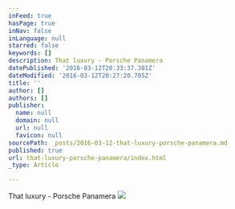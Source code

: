```yaml
---
inFeed: true
hasPage: true
inNav: false
inLanguage: null
starred: false
keywords: []
description: That luxury - Porsche Panamera
datePublished: '2016-03-12T20:33:37.301Z'
dateModified: '2016-03-12T20:27:20.705Z'
title: ''
author: []
authors: []
publisher:
  name: null
  domain: null
  url: null
  favicon: null
sourcePath: _posts/2016-03-12-that-luxury-porsche-panamera.md
published: true
url: that-luxury-porsche-panamera/index.html
_type: Article

---
```

That luxury - Porsche Panamera
![](https://the-grid-user-content.s3-us-west-2.amazonaws.com/1a0f7894-d3ca-45f3-85e8-7b7003548d66.jpg)